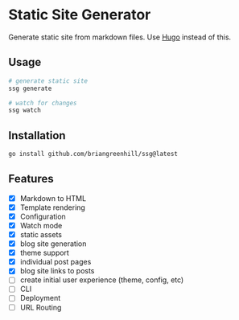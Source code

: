 # Static Site Generator

Generate static site from markdown files. Use [Hugo](https://gohugo.io/) instead of this.

## Usage

```bash
# generate static site
ssg generate

# watch for changes
ssg watch
```

## Installation

```bash
go install github.com/briangreenhill/ssg@latest
```

## Features
- [x] Markdown to HTML
- [x] Template rendering
- [x] Configuration
- [x] Watch mode
- [x] static assets
- [x] blog site generation
- [x] theme support
- [x] individual post pages
- [x] blog site links to posts
- [ ] create initial user experience (theme, config, etc)
- [ ] CLI
- [ ] Deployment
- [ ] URL Routing
